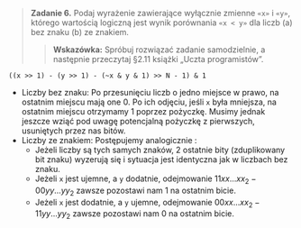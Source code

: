 > **Zadanie 6.** Podaj wyrażenie zawierające wyłącznie zmienne `«x»` i `«y»`, którego wartością logiczną jest wynik porównania `«x < y»` dla liczb (a) bez znaku (b) ze znakiem.
>> **Wskazówka:** Spróbuj rozwiązać zadanie samodzielnie, a następnie przeczytaj §2.11 książki „Uczta programistów”.

`((x >> 1) - (y >> 1) - (~x & y & 1) >> N - 1) & 1`

- Liczby bez znaku: Po przesunięciu liczb o jedno miejsce w prawo, na ostatnim miejscu mają one $0$. Po ich odjęciu, jeśli `x` była mniejsza, na ostatnim miejscu otrzymamy $1$ poprzez pożyczkę. Musimy jednak jeszcze wziąć pod uwagę potencjalną pożyczkę z pierwszych, usuniętych przez nas bitów.
- Liczby ze znakiem: Postępujemy analogicznie :
  - Jeżeli liczby są tych samych znaków, 2 ostatnie bity (zduplikowany bit znaku) wyzerują się i sytuacja jest identyczna jak w liczbach bez znaku. 
  - Jeżeli `x` jest ujemne, a `y` dodatnie, odejmowanie $11xx...xx_2 - 00yy...yy_2$ zawsze pozostawi nam $1$ na ostatnim bicie.
  - Jeżeli `x` jest dodatnie, a `y` ujemne, odejmowanie $00xx...xx_2 - 11yy...yy_2$ zawsze pozostawi nam $0$ na ostatnim bicie.